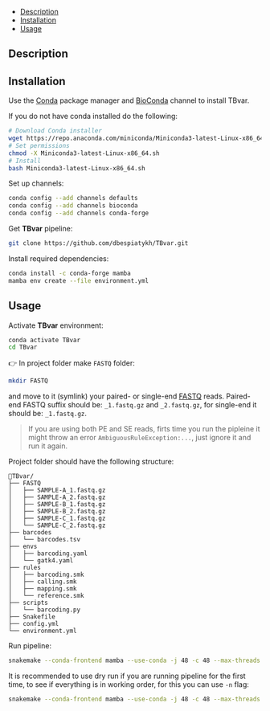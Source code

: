 - [Description](#description)
- [Installation](#installation)
- [Usage](#usage)

## Description

## Installation

Use the [Conda](https://docs.conda.io/en/latest/) package manager and [BioConda](https://bioconda.github.io/index.html) channel to install TBvar.

If you do not have conda installed do the following:

```bash
# Download Conda installer
wget https://repo.anaconda.com/miniconda/Miniconda3-latest-Linux-x86_64.sh
# Set permissions
chmod -X Miniconda3-latest-Linux-x86_64.sh
# Install
bash Miniconda3-latest-Linux-x86_64.sh
```

Set up channels:

```bash
conda config --add channels defaults
conda config --add channels bioconda
conda config --add channels conda-forge
```

Get **TBvar** pipeline:

```bash
git clone https://github.com/dbespiatykh/TBvar.git
```

Install required dependencies:

```bash
conda install -c conda-forge mamba
mamba env create --file environment.yml
```

## Usage

Activate **TBvar** environment:

```bash
conda activate TBvar
cd TBvar
```

:point_right: In project folder make `FASTQ` folder:

```bash
mkdir FASTQ
```

and move to it (symlink) your paired- or single-end [FASTQ](https://en.wikipedia.org/wiki/FASTQ_format) reads. Paired-end FASTQ suffix should be: `_1.fastq.gz` and `_2.fastq.gz`, for single-end it should be: `_1.fastq.gz`.

> If you are using both PE and SE reads, firts time you run the pipleine it might throw an error `AmbiguousRuleException:...`, just ignore it and run it again.

Project folder should have the following structure:

```
📂TBvar/
├── FASTQ
│   ├── SAMPLE-A_1.fastq.gz
│   ├── SAMPLE-A_2.fastq.gz
│   ├── SAMPLE-B_1.fastq.gz
│   ├── SAMPLE-B_2.fastq.gz
│   ├── SAMPLE-C_1.fastq.gz
│   └── SAMPLE-C_2.fastq.gz
├── barcodes
│   └── barcodes.tsv
├── envs
│   ├── barcoding.yaml
│   └── gatk4.yaml
├── rules
│   ├── barcoding.smk
│   ├── calling.smk
│   ├── mapping.smk
│   └── reference.smk
├── scripts
│   └── barcoding.py
├── Snakefile
├── config.yml
└── environment.yml
```

Run pipeline:

```bash
snakemake --conda-frontend mamba --use-conda -j 48 -c 48 --max-threads 48 -k --rerun-incomplete
```

It is recommended to use dry run if you are running pipeline for the first time, to see if everything is in working order, for this you can use `-n` flag:

```bash
snakemake --conda-frontend mamba --use-conda -j 48 -c 48 --max-threads 48 -k -np
```
